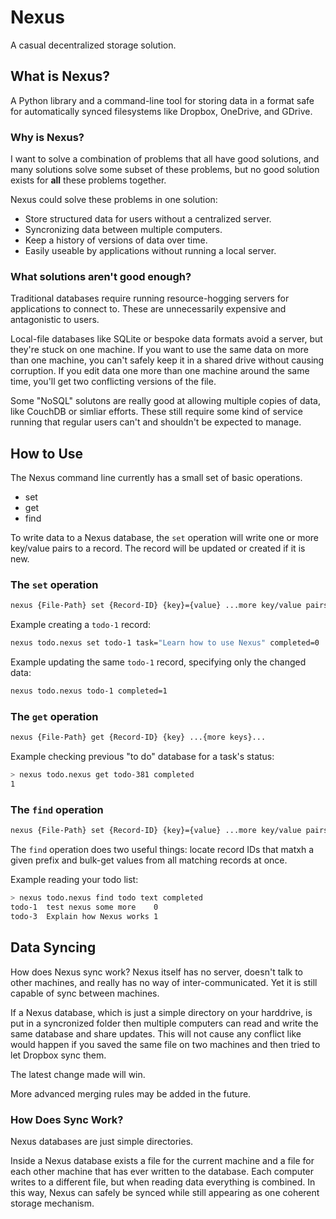 # Nexus
A casual decentralized storage solution.

## What is Nexus?
A Python library and a command-line tool for storing data in a format safe for automatically synced filesystems like Dropbox, OneDrive, and GDrive.

### Why is Nexus?
I want to solve a combination of problems that all have good solutions, and many solutions solve some subset of these problems, but no good solution exists for **all** these problems together.

Nexus could solve these problems in one solution:
* Store structured data for users without a centralized server.
* Syncronizing data between multiple computers.
* Keep a history of versions of data over time.
* Easily useable by applications without running a local server.

### What solutions aren't good enough?

Traditional databases require running resource-hogging servers for applications to connect to. These are unnecessarily expensive and antagonistic to users.

Local-file databases like SQLite or bespoke data formats avoid a server, but they're stuck on one machine. If you want to use the same data on more than one machine, you can't safely keep it in a shared drive without causing corruption. If you edit data one more than one machine around the same time, you'll get two conflicting versions of the file.

Some "NoSQL" solutons are really good at allowing multiple copies of data, like CouchDB or simliar efforts. These still require some kind of service running that regular users can't and shouldn't be expected to manage.

## How to Use

The Nexus command line currently has a small set of basic operations.
* set
* get
* find

To write data to a Nexus database, the `set` operation will write one or more key/value pairs to a record. The record will be updated or created if it is new.

### The `set` operation

```bash
nexus {File-Path} set {Record-ID} {key}={value} ...more key/value pairs... 
```

Example creating a `todo-1` record:

```bash
nexus todo.nexus set todo-1 task="Learn how to use Nexus" completed=0
```

Example updating the same `todo-1` record, specifying only the changed data:

```bash
nexus todo.nexus todo-1 completed=1
```

### The `get` operation

```bash
nexus {File-Path} get {Record-ID} {key} ...{more keys}...
```

Example checking previous "to do" database for a task's status:

```bash
> nexus todo.nexus get todo-381 completed
1
```

### The `find` operation

```bash
nexus {File-Path} set {Record-ID} {key}={value} ...more key/value pairs...
```

The `find` operation does two useful things: locate record IDs that matxh a given prefix and bulk-get values from all matching records at once.

Example reading your todo list:

```bash
> nexus todo.nexus find todo text completed
todo-1  test nexus some more    0
todo-3  Explain how Nexus works 1
```

## Data Syncing

How does Nexus sync work? Nexus itself has no server, doesn't talk to other machines, and really has no way of inter-communicated. Yet it is still capable of sync between machines.

If a Nexus database, which is just a simple directory on your harddrive, is put in a syncronized folder then multiple computers can read and write the same database and share updates. This will not cause any conflict like would happen if you saved the same file on two machines and then tried to let Dropbox sync them.

The latest change made will win.

More advanced merging rules may be added in the future.

### How Does Sync Work?

Nexus databases are just simple directories.

Inside a Nexus database exists a file for the current machine and a file for each other machine that has ever written to the database. Each computer writes to a different file, but when reading data everything is combined. In this way, Nexus can safely be synced while still appearing as one coherent storage mechanism.
